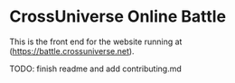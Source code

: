 # CrossUniverse Online Battle
This is the front end for the website running at (https://battle.crossuniverse.net).

TODO: finish readme and add contributing.md